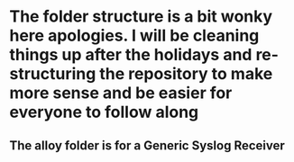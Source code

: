 # The folder structure is a bit wonky here apologies. I will be cleaning things up after the holidays and re-structuring the repository to make more sense and be easier for everyone to follow along


## The alloy folder is for a Generic Syslog Receiver 
